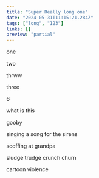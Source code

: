 ```yaml
---
title: "Super Really long one"
date: "2024-05-31T11:15:21.284Z"
tags: ["long", "123"]
links: []
preview: "partial"
---
```


one

two 

thrww

three 

6

what is this

gooby

singing a song for the sirens

scoffing at grandpa

sludge trudge crunch churn

cartoon violence